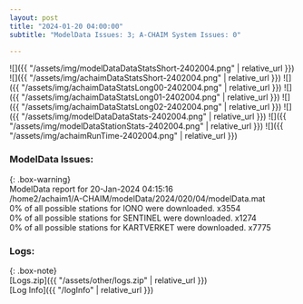 ```yaml
---
layout: post
title: "2024-01-20 04:00:00"
subtitle: "ModelData Issues: 3; A-CHAIM System Issues: 0"

---
```


![]({{ "/assets/img/modelDataDataStatsShort-2402004.png" | relative_url }})
![]({{ "/assets/img/achaimDataStatsShort-2402004.png" | relative_url }})
![]({{ "/assets/img/achaimDataStatsLong00-2402004.png" | relative_url }})
![]({{ "/assets/img/achaimDataStatsLong01-2402004.png" | relative_url }})
![]({{ "/assets/img/achaimDataStatsLong02-2402004.png" | relative_url }})
![]({{ "/assets/img/modelDataDataStats-2402004.png" | relative_url }})
![]({{ "/assets/img/modelDataStationStats-2402004.png" | relative_url }})
![]({{ "/assets/img/achaimRunTime-2402004.png" | relative_url }})


### ModelData Issues:  
  
{: .box-warning}  
 ModelData report for 20-Jan-2024 04:15:16   
 /home2/achaim1/A-CHAIM/modelData/2024/020/04/modelData.mat   
 0% of all possible stations for IONO were downloaded. x3554   
 0% of all possible stations for SENTINEL were downloaded. x1274   
 0% of all possible stations for KARTVERKET were downloaded. x7775   
  


### Logs:  
  
{: .box-note}  
[Logs.zip]({{ "/assets/other/logs.zip" | relative_url }})  
[Log Info]({{ "/logInfo" | relative_url }})  
